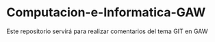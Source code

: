 # Computacion-e-Informatica-GAW
Este repositorio servirá para realizar comentarios del tema GIT en GAW
